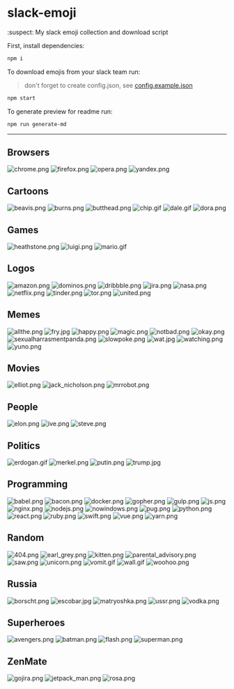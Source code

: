 
# slack-emoji
:suspect: My slack emoji collection and download script

First, install dependencies:
```sh
npm i
```

To download emojis from your slack team run:
> don't forget to create config.json, see [config.example.json](config.example.json)

```sh
npm start
```

To generate preview for readme run:
```sh
npm run generate-md
```

---

## Browsers

![chrome.png](emojis/Browsers/chrome.png)
![firefox.png](emojis/Browsers/firefox.png)
![opera.png](emojis/Browsers/opera.png)
![yandex.png](emojis/Browsers/yandex.png)

## Cartoons

![beavis.png](emojis/Cartoons/beavis.png)
![burns.png](emojis/Cartoons/burns.png)
![butthead.png](emojis/Cartoons/butthead.png)
![chip.gif](emojis/Cartoons/chip.gif)
![dale.gif](emojis/Cartoons/dale.gif)
![dora.png](emojis/Cartoons/dora.png)

## Games

![heathstone.png](emojis/Games/heathstone.png)
![luigi.png](emojis/Games/luigi.png)
![mario.gif](emojis/Games/mario.gif)

## Logos

![amazon.png](emojis/Logos/amazon.png)
![dominos.png](emojis/Logos/dominos.png)
![dribbble.png](emojis/Logos/dribbble.png)
![jira.png](emojis/Logos/jira.png)
![nasa.png](emojis/Logos/nasa.png)
![netflix.png](emojis/Logos/netflix.png)
![tinder.png](emojis/Logos/tinder.png)
![tor.png](emojis/Logos/tor.png)
![united.png](emojis/Logos/united.png)

## Memes

![allthe.png](emojis/Memes/allthe.png)
![fry.jpg](emojis/Memes/fry.jpg)
![happy.png](emojis/Memes/happy.png)
![magic.png](emojis/Memes/magic.png)
![notbad.png](emojis/Memes/notbad.png)
![okay.png](emojis/Memes/okay.png)
![sexualharrasmentpanda.png](emojis/Memes/sexualharrasmentpanda.png)
![slowpoke.png](emojis/Memes/slowpoke.png)
![wat.jpg](emojis/Memes/wat.jpg)
![watching.png](emojis/Memes/watching.png)
![yuno.png](emojis/Memes/yuno.png)

## Movies

![elliot.png](emojis/Movies/elliot.png)
![jack_nicholson.png](emojis/Movies/jack_nicholson.png)
![mrrobot.png](emojis/Movies/mrrobot.png)

## People

![elon.png](emojis/People/elon.png)
![ive.png](emojis/People/ive.png)
![steve.png](emojis/People/steve.png)

## Politics

![erdogan.gif](emojis/Politics/erdogan.gif)
![merkel.png](emojis/Politics/merkel.png)
![putin.png](emojis/Politics/putin.png)
![trump.jpg](emojis/Politics/trump.jpg)

## Programming

![babel.png](emojis/Programming/babel.png)
![bacon.png](emojis/Programming/bacon.png)
![docker.png](emojis/Programming/docker.png)
![gopher.png](emojis/Programming/gopher.png)
![gulp.png](emojis/Programming/gulp.png)
![js.png](emojis/Programming/js.png)
![nginx.png](emojis/Programming/nginx.png)
![nodejs.png](emojis/Programming/nodejs.png)
![nowindows.png](emojis/Programming/nowindows.png)
![pug.png](emojis/Programming/pug.png)
![python.png](emojis/Programming/python.png)
![react.png](emojis/Programming/react.png)
![ruby.png](emojis/Programming/ruby.png)
![swift.png](emojis/Programming/swift.png)
![vue.png](emojis/Programming/vue.png)
![yarn.png](emojis/Programming/yarn.png)

## Random

![404.png](emojis/Random/404.png)
![earl_grey.png](emojis/Random/earl_grey.png)
![kitten.png](emojis/Random/kitten.png)
![parental_advisory.png](emojis/Random/parental_advisory.png)
![saw.png](emojis/Random/saw.png)
![unicorn.png](emojis/Random/unicorn.png)
![vomit.gif](emojis/Random/vomit.gif)
![wall.gif](emojis/Random/wall.gif)
![woohoo.png](emojis/Random/woohoo.png)

## Russia

![borscht.png](emojis/Russia/borscht.png)
![escobar.jpg](emojis/Russia/escobar.jpg)
![matryoshka.png](emojis/Russia/matryoshka.png)
![ussr.png](emojis/Russia/ussr.png)
![vodka.png](emojis/Russia/vodka.png)

## Superheroes

![avengers.png](emojis/Superheroes/avengers.png)
![batman.png](emojis/Superheroes/batman.png)
![flash.png](emojis/Superheroes/flash.png)
![superman.png](emojis/Superheroes/superman.png)

## ZenMate

![gojira.png](emojis/ZenMate/gojira.png)
![jetpack_man.png](emojis/ZenMate/jetpack_man.png)
![rosa.png](emojis/ZenMate/rosa.png)
